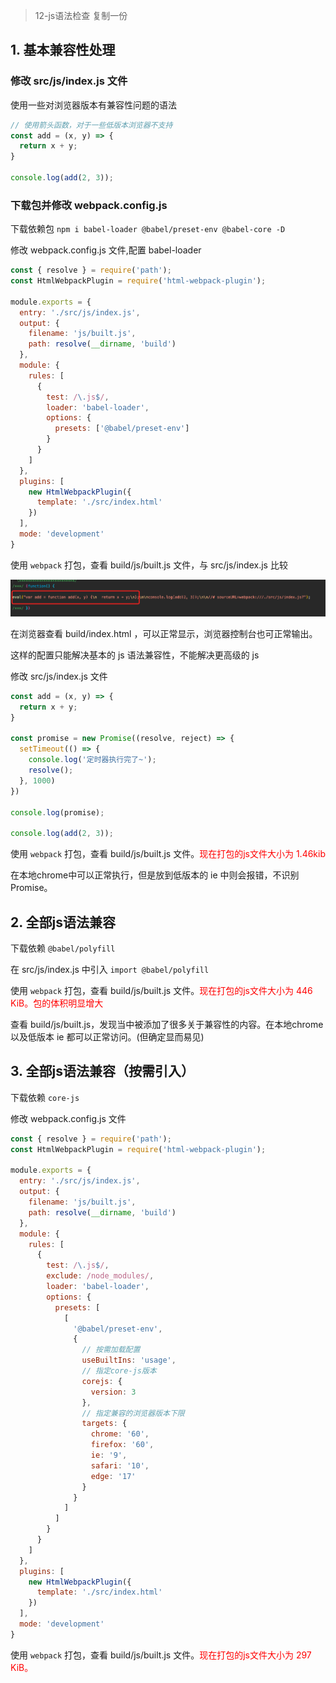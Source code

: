 > 12-js语法检查 复制一份

## 1. 基本兼容性处理

### 修改 src/js/index.js 文件

使用一些对浏览器版本有兼容性问题的语法

```js
// 使用箭头函数，对于一些低版本浏览器不支持
const add = (x, y) => {
  return x + y;
}

console.log(add(2, 3));
```

### 下载包并修改 webpack.config.js

下载依赖包 `npm i babel-loader @babel/preset-env @babel-core -D`

修改 webpack.config.js 文件,配置 babel-loader

```js
const { resolve } = require('path');
const HtmlWebpackPlugin = require('html-webpack-plugin');

module.exports = {
  entry: './src/js/index.js',
  output: {
    filename: 'js/built.js',
    path: resolve(__dirname, 'build')
  },
  module: {
    rules: [
      {
        test: /\.js$/,
        loader: 'babel-loader',
        options: {
          presets: ['@babel/preset-env']
        }
      }
    ]
  },
  plugins: [
    new HtmlWebpackPlugin({
      template: './src/index.html'
    })
  ],
  mode: 'development'
}
```

使用 `webpack` 打包，查看 build/js/built.js 文件，与 src/js/index.js 比较

![基础兼容](./src/imgs/基础兼容.png)

在浏览器查看 build/index.html ，可以正常显示，浏览器控制台也可正常输出。

这样的配置只能解决基本的 js 语法兼容性，不能解决更高级的 js

修改 src/js/index.js 文件

```js
const add = (x, y) => {
  return x + y;
}

const promise = new Promise((resolve, reject) => {
  setTimeout(() => {
    console.log('定时器执行完了~');
    resolve();
  }, 1000)
})

console.log(promise);

console.log(add(2, 3));
```

使用 `webpack` 打包，查看 build/js/built.js 文件。<font color="ff0000">现在打包的js文件大小为 1.46kib</font>

在本地chrome中可以正常执行，但是放到低版本的 ie 中则会报错，不识别 Promise。

## 2. 全部js语法兼容

下载依赖 `@babel/polyfill`

在 src/js/index.js 中引入 `import @babel/polyfill`

使用 `webpack` 打包，查看 build/js/built.js 文件。<font color="ff0000">现在打包的js文件大小为 446 KiB。包的体积明显增大</font>

查看 build/js/built.js，发现当中被添加了很多关于兼容性的内容。在本地chrome以及低版本 ie 都可以正常访问。(但确定显而易见)

## 3. 全部js语法兼容（按需引入）

下载依赖 `core-js`

修改 webpack.config.js 文件

```js
const { resolve } = require('path');
const HtmlWebpackPlugin = require('html-webpack-plugin');

module.exports = {
  entry: './src/js/index.js',
  output: {
    filename: 'js/built.js',
    path: resolve(__dirname, 'build')
  },
  module: {
    rules: [
      {
        test: /\.js$/,
        exclude: /node_modules/,
        loader: 'babel-loader',
        options: {
          presets: [
            [
              '@babel/preset-env',
              {
                // 按需加载配置
                useBuiltIns: 'usage',
                // 指定core-js版本
                corejs: {
                  version: 3
                },
                // 指定兼容的浏览器版本下限
                targets: {
                  chrome: '60',
                  firefox: '60',
                  ie: '9',
                  safari: '10',
                  edge: '17'
                }
              }
            ]
          ]
        }
      }
    ]
  },
  plugins: [
    new HtmlWebpackPlugin({
      template: './src/index.html'
    })
  ],
  mode: 'development'
}
```

使用 `webpack` 打包，查看 build/js/built.js 文件。<font color="ff0000">现在打包的js文件大小为 297 KiB。